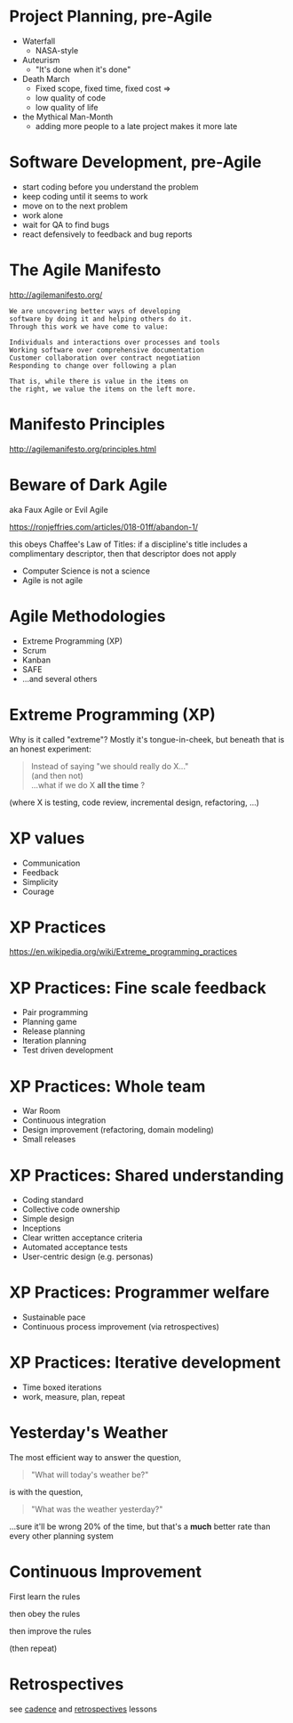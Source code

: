 # Project Planning, pre-Agile

* Waterfall 
  * NASA-style
* Auteurism
  * "It's done when it's done"
* Death March
  * Fixed scope, fixed time, fixed cost => 
  * low quality of code
  * low quality of life
* the Mythical Man-Month 
  * adding more people to a late project makes it more late

# Software Development, pre-Agile

* start coding before you understand the problem
* keep coding until it seems to work
* move on to the next problem
* work alone
* wait for QA to find bugs
* react defensively to feedback and bug reports

# The Agile Manifesto

<http://agilemanifesto.org/>

```
We are uncovering better ways of developing
software by doing it and helping others do it.
Through this work we have come to value:

Individuals and interactions over processes and tools
Working software over comprehensive documentation
Customer collaboration over contract negotiation
Responding to change over following a plan

That is, while there is value in the items on
the right, we value the items on the left more.
```

# Manifesto Principles

<http://agilemanifesto.org/principles.html>

# Beware of Dark Agile

aka Faux Agile or Evil Agile

<https://ronjeffries.com/articles/018-01ff/abandon-1/>

this obeys Chaffee's Law of Titles: if a discipline's title includes a complimentary descriptor, then that descriptor does not apply

  * Computer Science is not a science
  * Agile is not agile

# Agile Methodologies

* Extreme Programming (XP)
* Scrum
* Kanban
* SAFE
* ...and several others

# Extreme Programming (XP)

Why is it called "extreme"? Mostly it's tongue-in-cheek, but beneath that is an honest experiment:

> Instead of saying "we should really do X..." <br />
> (and then not)<br />
> ...what if we do X **all the time** ?

(where X is testing, code review, incremental design, refactoring, ...)

# XP values

* Communication
* Feedback
* Simplicity
* Courage

# XP Practices

<https://en.wikipedia.org/wiki/Extreme_programming_practices>

# XP Practices: Fine scale feedback
* Pair programming
* Planning game
* Release planning
* Iteration planning
* Test driven development

# XP Practices: Whole team
* War Room
* Continuous integration
* Design improvement (refactoring, domain modeling)
* Small releases

# XP Practices: Shared understanding
* Coding standard
* Collective code ownership
* Simple design
* Inceptions
* Clear written acceptance criteria
* Automated acceptance tests
* User-centric design (e.g. personas)

# XP Practices:	Programmer welfare
* Sustainable pace
* Continuous process improvement (via retrospectives)

# XP Practices: Iterative development
* Time boxed iterations
* work, measure, plan, repeat

# Yesterday's Weather

The most efficient way to answer the question,

> "What will today's weather be?"

is with the question,

> "What was the weather yesterday?"

...sure it'll be wrong 20% of the time, but that's a **much** better rate than every other planning system 

# Continuous Improvement

First learn the rules

then obey the rules

then improve the rules

(then repeat)

# Retrospectives

see [cadence](/lessons/agile-track/cadence) and [retrospectives](/lessons/agile-track/retrospectives) lessons

